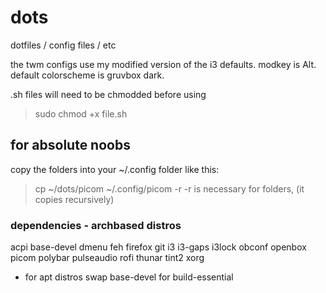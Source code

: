 # dots
dotfiles / config files / etc

the twm configs use my modified version of the i3 defaults.
modkey is Alt. default colorscheme is gruvbox dark.

.sh files will need to be chmodded before using
> sudo chmod +x file.sh

## for absolute noobs
copy the folders into your ~/.config folder like this:
> cp ~/dots/picom ~/.config/picom -r
-r is necessary for folders, (it copies recursively)

### dependencies - archbased distros
acpi
base-devel
dmenu
feh
firefox
git
i3
i3-gaps
i3lock
obconf
openbox
picom
polybar
pulseaudio
rofi
thunar
tint2
xorg
* for apt distros swap base-devel for build-essential
